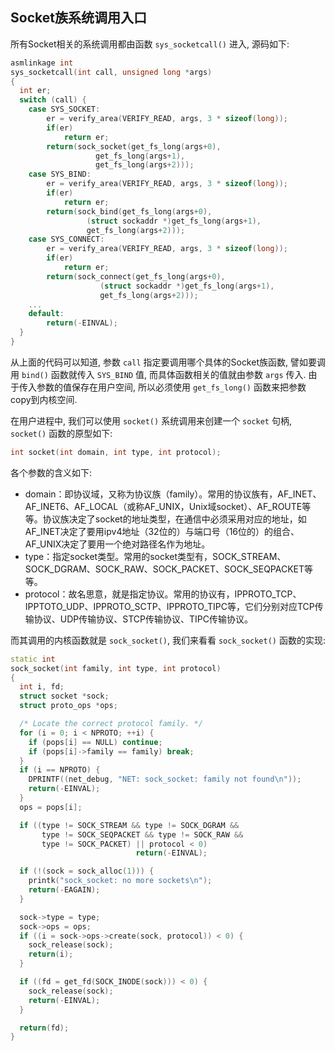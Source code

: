 ## Socket族系统调用入口

所有Socket相关的系统调用都由函数 `sys_socketcall()` 进入, 源码如下:
```cpp
asmlinkage int
sys_socketcall(int call, unsigned long *args)
{
  int er;
  switch (call) {
    case SYS_SOCKET:
        er = verify_area(VERIFY_READ, args, 3 * sizeof(long));
        if(er)
            return er;
        return(sock_socket(get_fs_long(args+0),
                   get_fs_long(args+1),
                   get_fs_long(args+2)));
    case SYS_BIND:
        er = verify_area(VERIFY_READ, args, 3 * sizeof(long));
        if(er)
            return er;
        return(sock_bind(get_fs_long(args+0),
                 (struct sockaddr *)get_fs_long(args+1),
                 get_fs_long(args+2)));
    case SYS_CONNECT:
        er = verify_area(VERIFY_READ, args, 3 * sizeof(long));
        if(er)
            return er;
        return(sock_connect(get_fs_long(args+0),
                    (struct sockaddr *)get_fs_long(args+1),
                    get_fs_long(args+2)));
    ...
    default:
        return(-EINVAL);
  }
}
```
从上面的代码可以知道, 参数 `call` 指定要调用哪个具体的Socket族函数, 譬如要调用 `bind()` 函数就传入 `SYS_BIND` 值, 而具体函数相关的值就由参数 `args` 传入. 由于传入参数的值保存在用户空间, 所以必须使用 `get_fs_long()` 函数来把参数copy到内核空间.

在用户进程中, 我们可以使用 `socket()` 系统调用来创建一个 `socket` 句柄, `socket()` 函数的原型如下:
```cpp
int socket(int domain, int type, int protocol);
```
各个参数的含义如下:
* domain：即协议域，又称为协议族（family）。常用的协议族有，AF_INET、AF_INET6、AF_LOCAL（或称AF_UNIX，Unix域socket）、AF_ROUTE等等。协议族决定了socket的地址类型，在通信中必须采用对应的地址，如AF_INET决定了要用ipv4地址（32位的）与端口号（16位的）的组合、AF_UNIX决定了要用一个绝对路径名作为地址。
* type：指定socket类型。常用的socket类型有，SOCK_STREAM、SOCK_DGRAM、SOCK_RAW、SOCK_PACKET、SOCK_SEQPACKET等等。
* protocol：故名思意，就是指定协议。常用的协议有，IPPROTO_TCP、IPPTOTO_UDP、IPPROTO_SCTP、IPPROTO_TIPC等，它们分别对应TCP传输协议、UDP传输协议、STCP传输协议、TIPC传输协议。

而其调用的内核函数就是 `sock_socket()`, 我们来看看 `sock_socket()` 函数的实现:
```cpp
static int
sock_socket(int family, int type, int protocol)
{
  int i, fd;
  struct socket *sock;
  struct proto_ops *ops;

  /* Locate the correct protocol family. */
  for (i = 0; i < NPROTO; ++i) {
    if (pops[i] == NULL) continue;
    if (pops[i]->family == family) break;
  }
  if (i == NPROTO) {
    DPRINTF((net_debug, "NET: sock_socket: family not found\n"));
    return(-EINVAL);
  }
  ops = pops[i];

  if ((type != SOCK_STREAM && type != SOCK_DGRAM &&
       type != SOCK_SEQPACKET && type != SOCK_RAW &&
       type != SOCK_PACKET) || protocol < 0)
                            return(-EINVAL);

  if (!(sock = sock_alloc(1))) {
    printk("sock_socket: no more sockets\n");
    return(-EAGAIN);
  }

  sock->type = type;
  sock->ops = ops;
  if ((i = sock->ops->create(sock, protocol)) < 0) {
    sock_release(sock);
    return(i);
  }

  if ((fd = get_fd(SOCK_INODE(sock))) < 0) {
    sock_release(sock);
    return(-EINVAL);
  }

  return(fd);
}
```
